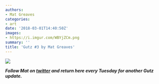 ```yaml
---
authors:
- Mat Greaves
categories:
- art
date: '2018-03-01T14:40:50Z'
images:
- https://i.imgur.com/WBYjZCm.png
summary: ''
title: 'Gutz #3 by Mat Greaves'
---
```

![](https://i.imgur.com/WBYjZCm.png "")

**_Follow Mat on [twitter](https://twitter.com/matgreaves "") and return here every Tuesday for another Gutz update._**